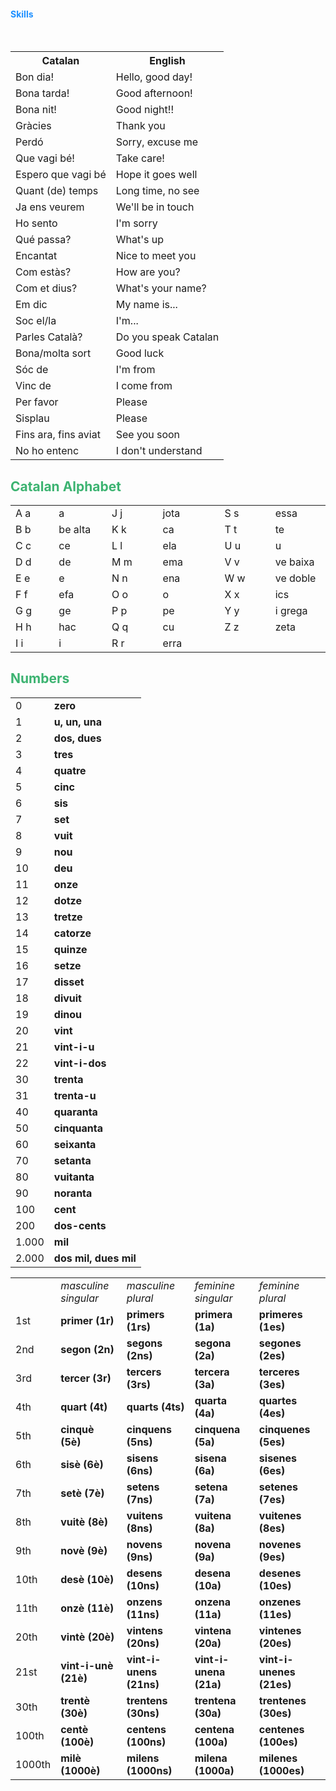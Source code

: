 <h4 style="color:DodgerBlue;">Skills</h4>
<table id="t01">
  <tr>
    <th>Catalan</th>
    <th>English</th> 
  </tr>
  <tr>
    <td>Bon dia!</td>
    <td>Hello, good day!</td> 
  </tr>
  <tr>
    <td>Bona tarda!</td>
    <td>Good afternoon!</td>
  </tr>
  <tr>
    <td>Bona nit!</td>
    <td>Good night!!</td> 
  </tr>
  <tr>
    <td>Gràcies</td>
    <td>Thank you</td>
  </tr>
  <tr>
    <td>Perdó</td>
    <td>Sorry, excuse me</td>
  </tr>
  <tr>
    <td>Que vagi bé!</td>
    <td>Take care!</td>
  </tr>
  <tr>
    <td>Espero que vagi bé</td>
    <td>Hope it goes well</td>
  </tr>
  <tr>
    <td>Quant (de) temps</td>
    <td>Long time, no see</td>
  </tr>
  <tr>
    <td>Ja ens veurem</td>
    <td>We'll be in touch</td>
  </tr>
  <tr>
    <td>Ho sento</td>
    <td>I'm sorry</td>
  </tr>
  <tr>
    <td>Qué passa?</td>
    <td>What's up</td>
  </tr>
  <tr>
    <td>Encantat</td>
    <td>Nice to meet you</td>
  </tr>
  <tr>
    <td>Com estàs?</td>
    <td>How are you?</td>
  </tr>
  <tr>
    <td>Com et dius?</td>
    <td>What's your name?</td>
  </tr>
  <tr>
    <td>Em dic</td>
    <td>My name is...</td>
  </tr>
  <tr>
    <td>Soc el/la</td>
    <td>I'm...</td>
  </tr>
  <tr>
    <td>Parles Català?</td>
    <td>Do you speak Catalan</td>
  </tr>
  <tr>
    <td>Bona/molta sort</td>
    <td>Good luck</td>
  </tr>
  <tr>
    <td>Sóc de</td>
    <td>I'm from</td>
  </tr>
  <tr>
    <td>Vinc de</td>
    <td>I come from</td>
  </tr>
  <tr>
    <td>Per favor</td>
    <td>Please</td>
  </tr>
  <tr>
    <td>Sisplau</td>
    <td>Please</td>
  </tr>
  <tr>
    <td>Fins ara, fins aviat</td>
    <td>See you soon</td>
  </tr>
  <tr>
    <td>No ho entenc</td>
    <td>I don't understand</td>
  </tr>
</table>

<h2 style="color:MediumSeaGreen;">Catalan Alphabet</h2>

<table class="table table-striped table-bordered table-hover table-responsive" width="547" align="center" cellpadding="2" cellspacing="2">
  <col width="64" span="2" />
  <tr>
    <td width="69">A a</td>
    <td width="84">a</td>
    <td width="85">J j</td>
    <td width="102">jota</td>
    <td width="84">S s</td>
    <td width="83">essa</td>
  </tr>
  <tr>
    <td>B b</td>
    <td>be alta</td>
    <td>K k</td>
    <td>ca</td>
    <td>T t</td>
    <td>te</td>
  </tr>
  <tr>
    <td>C c</td>
    <td>ce</td>
    <td>L l</td>
    <td>ela</td>
    <td>U u</td>
    <td>u</td>
  </tr>
  <tr>
    <td>D d</td>
    <td>de</td>
    <td>M m</td>
    <td>ema</td>
    <td>V v</td>
    <td>ve baixa</td>
  </tr>
  <tr>
    <td>E e</td>
    <td>e</td>
    <td>N n</td>
    <td>ena</td>
    <td>W w</td>
    <td>ve doble</td>
  </tr>
  <tr>
    <td>F f</td>
    <td>efa</td>
    <td>O o</td>
    <td>o</td>
    <td>X x</td>
    <td>ics</td>
  </tr>
  <tr>
    <td>G g</td>
    <td>ge</td>
    <td>P p</td>
    <td>pe</td>
    <td>Y y</td>
    <td>i grega</td>
  </tr>
  <tr>
    <td>H h</td>
    <td>hac</td>
    <td>Q q</td>
    <td>cu</td>
    <td>Z z</td>
    <td>zeta</td>
  </tr>
  <tr>
    <td>I i</td>
    <td>i</td>
    <td>R r</td>
    <td>erra</td>
    <td>&nbsp;</td>
    <td>&nbsp;</td>
  </tr>
</table>

<h2 style="color:MediumSeaGreen;">Numbers</h2>

<table class="table table-striped table-bordered table-hover table-responsive" align="center" cellpadding="2" cellspacing="2">
  <tr height="20">
    <td height="20">0</td>
    <td><strong>zero</strong></td>
    </tr>
  <tr height="20">
    <td height="20">1</td>
    <td><strong>u, un, una</strong></td>
    </tr>
  <tr height="20">
    <td height="20">2</td>
    <td><strong>dos, dues</strong></td>
    </tr>
  <tr height="20">
    <td height="20">3</td>
    <td><strong>tres</strong></td>
    </tr>
  <tr height="20">
    <td height="20">4</td>
    <td><strong>quatre</strong></td>
    </tr>
  <tr height="20">
    <td height="20">5</td>
    <td><strong>cinc</strong></td>
    </tr>
  <tr height="20">
    <td height="20">6</td>
    <td><strong>sis</strong></td>
    </tr>
  <tr height="20">
    <td height="20">7</td>
    <td><strong>set</strong></td>
    </tr>
  <tr height="20">
    <td height="20">8</td>
    <td><strong>vuit</strong></td>
    </tr>
  <tr height="20">
    <td height="20">9</td>
    <td><strong>nou</strong></td>
    </tr>
  <tr height="20">
    <td height="20">10</td>
    <td><strong>deu</strong></td>
    </tr>
  <tr height="20">
    <td height="20">11</td>
    <td><strong>onze</strong></td>
    </tr>
  <tr height="20">
    <td height="20">12</td>
    <td><strong>dotze</strong></td>
    </tr>
  <tr height="20">
    <td height="20">13</td>
    <td><strong>tretze</strong></td>
    </tr>
  <tr height="20">
    <td height="20">14</td>
    <td><strong>catorze</strong></td>
    </tr>
  <tr height="20">
    <td height="20">15</td>
    <td><strong>quinze</strong></td>
    </tr>
  <tr height="20">
    <td height="20">16</td>
    <td><strong>setze</strong></td>
    </tr>
  <tr height="20">
    <td height="20">17</td>
    <td><strong>disset</strong></td>
    </tr>
  <tr height="20">
    <td height="20">18</td>
    <td><strong>divuit</strong></td>
    </tr>
  <tr height="20">
    <td height="20">19</td>
    <td><strong>dinou</strong></td>
    </tr>
  <tr height="20">
    <td height="20">20</td>
    <td><strong>vint</strong></td>
    </tr>
  <tr height="20">
    <td height="20">21</td>
    <td><strong>vint-i-u</strong></td>
    </tr>
  <tr height="20">
    <td height="20">22</td>
    <td><strong>vint-i-dos</strong></td>
    </tr>
  <tr height="20">
    <td height="20">30</td>
    <td><strong>trenta</strong></td>
    </tr>
  <tr height="20">
    <td height="20">31</td>
    <td><strong>trenta-u</strong></td>
    </tr>
  <tr height="20">
    <td height="20">40</td>
    <td><strong>quaranta</strong></td>
    </tr>
  <tr height="20">
    <td height="20">50</td>
    <td><strong>cinquanta</strong></td>
    </tr>
  <tr height="20">
    <td height="20">60</td>
    <td><strong>seixanta</strong></td>
    </tr>
  <tr height="20">
    <td height="20">70</td>
    <td><strong>setanta</strong></td>
    </tr>
  <tr height="20">
    <td height="20">80</td>
    <td><strong>vuitanta</strong></td>
    </tr>
  <tr height="20">
    <td height="20">90</td>
    <td><strong>noranta</strong></td>
    </tr>
  <tr height="26">
    <td height="26">100</td>
    <td><strong>cent</strong></td>
    </tr>
  <tr height="20">
    <td height="20">200</td>
    <td><strong>dos-cents</strong></td>
    </tr>
  <tr height="20">
    <td height="20">1.000</td>
    <td><strong>mil</strong></td>
    </tr>
  <tr height="20">
    <td height="20">2.000</td>
    <td><strong>dos mil, dues mil </strong></td>
    </tr>
</table>
<table class="table table-striped table-bordered table-hover table-responsive" align="center" cellpadding="2" cellspacing="2">
  <tr>
    <td>&nbsp;</td>
    <td><em>masculine singular </em></td>
    <td><em>masculine plural </em></td>
    <td><em>feminine singular </em></td>
    <td><em>feminine plural </em></td>
  </tr>
  <tr>
    <td>1st</td>
    <td><strong>primer (1r) </strong></td>
    <td><strong>primers (1rs) </strong></td>
    <td><strong>primera (1a) </strong></td>
    <td><strong>primeres (1es) </strong></td>
  </tr>
  <tr>
    <td>2nd</td>
    <td><strong>segon (2n) </strong></td>
    <td><strong>segons (2ns) </strong></td>
    <td><strong>segona (2a) </strong></td>
    <td><strong>segones (2es) </strong></td>
  </tr>
  <tr>
    <td>3rd</td>
    <td><strong>tercer (3r) </strong></td>
    <td><strong>tercers (3rs) </strong></td>
    <td><strong>tercera (3a) </strong></td>
    <td><strong>terceres (3es) </strong></td>
  </tr>
  <tr>
    <td>4th</td>
    <td><strong>quart (4t) </strong></td>
    <td><strong>quarts (4ts) </strong></td>
    <td><strong>quarta (4a) </strong></td>
    <td><strong>quartes (4es) </strong></td>
  </tr>
  <tr>
    <td>5th</td>
    <td><strong>cinquè (5è) </strong></td>
    <td><strong>cinquens (5ns) </strong></td>
    <td><strong>cinquena (5a) </strong></td>
    <td><strong>cinquenes (5es) </strong></td>
  </tr>
  <tr>
    <td>6th</td>
    <td><strong>sisè (6è) </strong></td>
    <td><strong>sisens (6ns) </strong></td>
    <td><strong>sisena (6a) </strong></td>
    <td><strong>sisenes (6es) </strong></td>
  </tr>
  <tr>
    <td>7th</td>
    <td><strong>setè (7è) </strong></td>
    <td><strong>setens (7ns) </strong></td>
    <td><strong>setena (7a) </strong></td>
    <td><strong>setenes (7es) </strong></td>
  </tr>
  <tr>
    <td>8th</td>
    <td><strong>vuitè (8è) </strong></td>
    <td><strong>vuitens (8ns) </strong></td>
    <td><strong>vuitena (8a) </strong></td>
    <td><strong>vuitenes (8es) </strong></td>
  </tr>
  <tr>
    <td>9th</td>
    <td><strong>novè (9è) </strong></td>
    <td><strong>novens (9ns) </strong></td>
    <td><strong>novena (9a) </strong></td>
    <td><strong>novenes (9es) </strong></td>
  </tr>
  <tr>
    <td>10th</td>
    <td><strong>desè (10è) </strong></td>
    <td><strong>desens (10ns) </strong></td>
    <td><strong>desena (10a) </strong></td>
    <td><strong>desenes (10es) </strong></td>
  </tr>
  <tr>
    <td>11th</td>
    <td><strong>onzè (11è) </strong></td>
    <td><strong>onzens (11ns) </strong></td>
    <td><strong>onzena (11a) </strong></td>
    <td><strong>onzenes (11es) </strong></td>
  </tr>
  <tr>
    <td>20th</td>
    <td><strong>vintè (20è) </strong></td>
    <td><strong>vintens (20ns) </strong></td>
    <td><strong>vintena (20a) </strong></td>
    <td><strong>vintenes (20es) </strong></td>
  </tr>
  <tr>
    <td>21st</td>
    <td><strong>vint-i-unè (21è) </strong></td>
    <td><strong>vint-i-unens (21ns) </strong></td>
    <td><strong>vint-i-unena (21a) </strong></td>
    <td><strong>vint-i-unenes (21es) </strong></td>
  </tr>
  <tr>
    <td>30th</td>
    <td><strong>trentè (30è) </strong></td>
    <td><strong>trentens (30ns) </strong></td>
    <td><strong>trentena (30a) </strong></td>
    <td><strong>trentenes (30es) </strong></td>
  </tr>
  <tr>
    <td>100th</td>
    <td><strong>centè (100è) </strong></td>
    <td><strong>centens (100ns) </strong></td>
    <td><strong>centena (100a) </strong></td>
    <td><strong>centenes (100es) </strong></td>
  </tr>
  <tr>
    <td>1000th</td>
    <td><strong>milè (1000è) </strong></td>
    <td><strong>milens (1000ns) </strong></td>
    <td><strong>milena (1000a) </strong></td>
    <td><strong>milenes (1000es) </strong></td>
  </tr>
</table>

